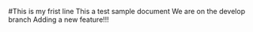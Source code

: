 #This is my frist line
This a test sample document
We are on the develop branch
Adding a new feature!!!
